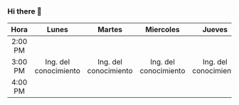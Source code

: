 ### Hi there 👋

| **Hora** |       **Lunes**       |       **Martes**      |     **Miercoles**     |       **Jueves**      |      **Viernes**      |
|:--------:|:---------------------:|:---------------------:|:---------------------:|:---------------------:|:---------------------:|
| 2:00 PM  |                       |                       |                       |                       |                       |
| 3:00 PM  | Ing. del conocimiento | Ing. del conocimiento | Ing. del conocimiento | Ing. del conocimiento | Ing. del conocimiento |
| 4:00 PM  |                       |                       |                       |                       |                       |

<!--
**Arvo-Rios14/Arvo-Rios14** is a ✨ _special_ ✨ repository because its `README.md` (this file) appears on your GitHub profile.

Here are some ideas to get you started:

- 🔭 I’m currently working on ...
- 🌱 I’m currently learning ...
- 👯 I’m looking to collaborate on ...
- 🤔 I’m looking for help with ...
- 💬 Ask me about ...
- 📫 How to reach me: ...
- 😄 Pronouns: ...
- ⚡ Fun fact: ...
-->
